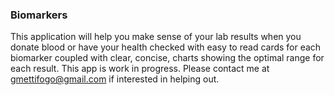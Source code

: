 ### Biomarkers
This application will help you make sense of your lab results when you donate blood or have your health checked with easy to read cards for each biomarker coupled with clear, concise, charts showing the optimal range for each result. This app is work in progress. Please contact me at gmettifogo@gmail.com if interested in helping out.
